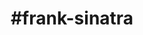 ---
title: "#frank-sinatra"
hashtag: "frank-sinatra"
tags:
  - American
  - Singer
  - Human Being
---